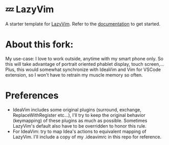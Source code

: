 # 💤 LazyVim

A starter template for [LazyVim](https://github.com/LazyVim/LazyVim).
Refer to the [documentation](https://lazyvim.github.io/installation) to get started.

# About this fork:

My use-case: I love to work outside, anytime with my smart phone only. So this will take advantage of portrait oriented phablet display, touch screen,...
Plus, this would somewhat synchronize with IdeaVim and Vim for VSCode extension, so I won't have to retrain my muscle memory so often.

# Preferences

- IdeaVim includes some original plugins (surround, exchange, ReplaceWithRegister etc...), I'll try to keep the original behavior (keymapping) of these plugins as much as possible. Sometimes LazyVim's default also have to be overridden to honor this rule.
- For IdeaVim: try to map Idea's actions to equivalent mapping of LazyVim. I'll include a copy of my .ideavimrc in this repo for reference.
